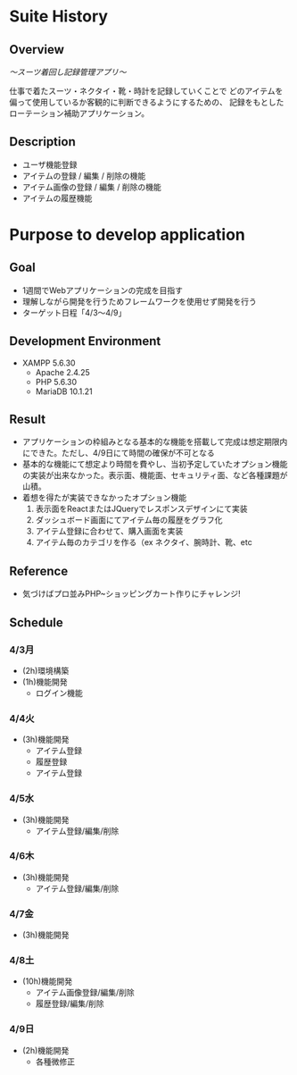 Suite History
====================
## Overview
_～スーツ着回し記録管理アプリ～_

仕事で着たスーツ・ネクタイ・靴・時計を記録していくことで
どのアイテムを偏って使用しているか客観的に判断できるようにするための、
記録をもとしたローテーション補助アプリケーション。

## Description
* ユーザ機能登録
* アイテムの登録 / 編集 / 削除の機能
* アイテム画像の登録 / 編集 / 削除の機能
* アイテムの履歴機能


# Purpose to develop application
## Goal
* 1週間でWebアプリケーションの完成を目指す
* 理解しながら開発を行うためフレームワークを使用せず開発を行う
* ターゲット日程「4/3～4/9」

## Development Environment
* XAMPP		5.6.30
	* Apache	2.4.25
	* PHP		5.6.30
	* MariaDB	10.1.21

## Result
* アプリケーションの枠組みとなる基本的な機能を搭載して完成は想定期限内にできた。ただし、4/9日にて時間の確保が不可となる
* 基本的な機能にて想定より時間を費やし、当初予定していたオプション機能の実装が出来なかった。表示面、機能面、セキュリティ面、など各種課題が山積。
* 着想を得たが実装できなかったオプション機能
	1. 表示面をReactまたはJQueryでレスポンスデザインにて実装
	2. ダッシュボード画面にてアイテム毎の履歴をグラフ化
	3. アイテム登録に合わせて、購入画面を実装
	4. アイテム毎のカテゴリを作る（ex ネクタイ、腕時計、靴、etc

## Reference
* 気づけばプロ並みPHP~ショッピングカート作りにチャレンジ!

## Schedule 
### 4/3月
* (2h)環境構築
* (1h)機能開発
    * ログイン機能

### 4/4火
* (3h)機能開発
    * アイテム登録
    * 履歴登録
    * アイテム登録


### 4/5水
* (3h)機能開発
    * アイテム登録/編集/削除
### 4/6木
* (3h)機能開発
    * アイテム登録/編集/削除
### 4/7金
* (3h)機能開発
### 4/8土
* (10h)機能開発
    * アイテム画像登録/編集/削除
    * 履歴登録/編集/削除

### 4/9日
* (2h)機能開発
    * 各種微修正


